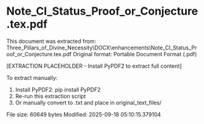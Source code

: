 # Note_CI_Status_Proof_or_Conjecture.tex.pdf

This document was extracted from: Three_Pillars_of_Divine_Necessity\DOCX\enhancements\Note_CI_Status_Proof_or_Conjecture.tex.pdf
Original format: Portable Document Format (.pdf)

[EXTRACTION PLACEHOLDER - Install PyPDF2 to extract full content]

To extract manually:
1. Install PyPDF2: pip install PyPDF2
2. Re-run this extraction script  
3. Or manually convert to .txt and place in original_text_files/

File size: 60649 bytes
Modified: 2025-09-18 05:10:15.379104

